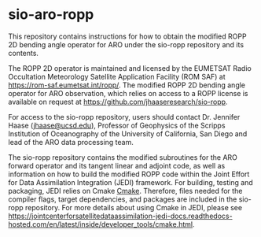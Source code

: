 # sio-aro-ropp
This repository contains instructions for how to obtain the modified ROPP 2D bending angle operator for ARO under the sio-ropp repository and its contents.

The ROPP 2D operator is maintained and licensed by the EUMETSAT Radio Occultation Meteorology Satellite Application Facility (ROM SAF) at https://rom-saf.eumetsat.int/ropp/. The modified ROPP 2D bending angle operator for ARO observation, which relies on access to a ROPP license is available on request at https://github.com/jhaaseresearch/sio-ropp. 

For access to the sio-ropp repository, users should contact Dr. Jennifer Haase (jhaase@ucsd.edu), Professor of Geophysics of the Scripps Institution of Oceanography of the University of California, San Diego and lead of the ARO data processing team.

The sio-ropp repository contains the modified subroutines for the ARO forward operator and its tangent linear and adjoint code, as well as information on how to build the modified ROPP code within the Joint Effort for Data Assimilation Integration (JEDI) framework. For building, testing and packaging, JEDI relies on Cmake [Cmake](https://cmake.org/). Therefore, files needed for the compiler flags, target dependencies, and packages are included in the sio-ropp repository. For more details about using Cmake in JEDI, please see https://jointcenterforsatellitedataassimilation-jedi-docs.readthedocs-hosted.com/en/latest/inside/developer_tools/cmake.html.
